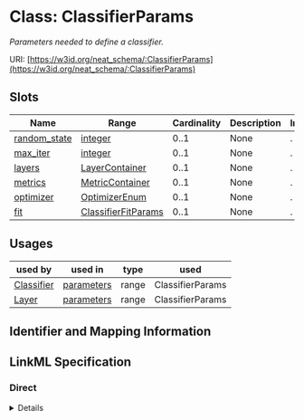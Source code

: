 # Class: ClassifierParams
_Parameters needed to define a classifier._





URI: [https://w3id.org/neat_schema/:ClassifierParams](https://w3id.org/neat_schema/:ClassifierParams)



<!-- no inheritance hierarchy -->



## Slots

| Name | Range | Cardinality | Description  | Info |
| ---  | --- | --- | --- | --- |
| [random_state](random_state.md) | [integer](integer.md) | 0..1 | None  | . |
| [max_iter](max_iter.md) | [integer](integer.md) | 0..1 | None  | . |
| [layers](layers.md) | [LayerContainer](LayerContainer.md) | 0..1 | None  | . |
| [metrics](metrics.md) | [MetricContainer](MetricContainer.md) | 0..1 | None  | . |
| [optimizer](optimizer.md) | [OptimizerEnum](OptimizerEnum.md) | 0..1 | None  | . |
| [fit](fit.md) | [ClassifierFitParams](ClassifierFitParams.md) | 0..1 | None  | . |


## Usages


| used by | used in | type | used |
| ---  | --- | --- | --- |
| [Classifier](Classifier.md) | [parameters](parameters.md) | range | ClassifierParams |
| [Layer](Layer.md) | [parameters](parameters.md) | range | ClassifierParams |



## Identifier and Mapping Information









## LinkML Specification

<!-- TODO: investigate https://stackoverflow.com/questions/37606292/how-to-create-tabbed-code-blocks-in-mkdocs-or-sphinx -->

### Direct

<details>
```yaml
name: ClassifierParams
description: Parameters needed to define a classifier.
from_schema: https://w3id.org/neat_schema
attributes:
  random_state:
    name: random_state
    from_schema: https://w3id.org/neat_schema
    range: integer
  max_iter:
    name: max_iter
    from_schema: https://w3id.org/neat_schema
    range: integer
  layers:
    name: layers
    from_schema: https://w3id.org/neat_schema
    range: LayerContainer
  metrics:
    name: metrics
    from_schema: https://w3id.org/neat_schema
    range: MetricContainer
  optimizer:
    name: optimizer
    from_schema: https://w3id.org/neat_schema
    range: optimizer_enum
  fit:
    name: fit
    from_schema: https://w3id.org/neat_schema
    range: ClassifierFitParams

```
</details>

### Induced

<details>
```yaml
name: ClassifierParams
description: Parameters needed to define a classifier.
from_schema: https://w3id.org/neat_schema
attributes:
  random_state:
    name: random_state
    from_schema: https://w3id.org/neat_schema
    alias: random_state
    owner: ClassifierParams
    range: integer
  max_iter:
    name: max_iter
    from_schema: https://w3id.org/neat_schema
    alias: max_iter
    owner: ClassifierParams
    range: integer
  layers:
    name: layers
    from_schema: https://w3id.org/neat_schema
    alias: layers
    owner: ClassifierParams
    range: LayerContainer
  metrics:
    name: metrics
    from_schema: https://w3id.org/neat_schema
    alias: metrics
    owner: ClassifierParams
    range: MetricContainer
  optimizer:
    name: optimizer
    from_schema: https://w3id.org/neat_schema
    alias: optimizer
    owner: ClassifierParams
    range: optimizer_enum
  fit:
    name: fit
    from_schema: https://w3id.org/neat_schema
    alias: fit
    owner: ClassifierParams
    range: ClassifierFitParams

```
</details>